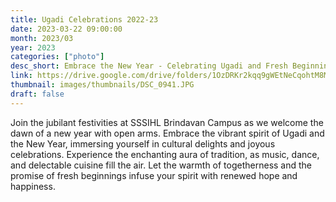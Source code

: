 ```yaml
---
title: Ugadi Celebrations 2022-23
date: 2023-03-22 09:00:00
month: 2023/03
year: 2023
categories: ["photo"]
desc_short: Embrace the New Year - Celebrating Ugadi and Fresh Beginnings at SSSIHL Brindavan Campus - Joyful Festivities and Cultural Delights
link: https://drive.google.com/drive/folders/1OzDRKr2kqq9gWEtNeCqohtM8M9HAZS7c?usp=share_link
thumbnail: images/thumbnails/DSC_0941.JPG
draft: false
---
```


 Join the jubilant festivities at SSSIHL Brindavan Campus as we welcome the dawn of a new year with open arms. Embrace the vibrant spirit of Ugadi and the New Year, immersing yourself in cultural delights and joyous celebrations. Experience the enchanting aura of tradition, as music, dance, and delectable cuisine fill the air. Let the warmth of togetherness and the promise of fresh beginnings infuse your spirit with renewed hope and happiness.
 